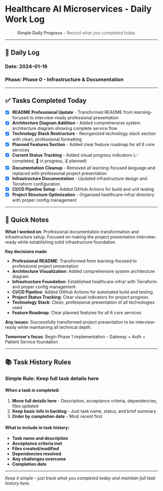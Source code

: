 # Healthcare AI Microservices - Daily Work Log

> **Simple Daily Progress** - Record what you completed today

---

## 📅 **Daily Log**

### **Date**: 2024-01-16
### **Phase**: Phase 0 - Infrastructure & Documentation

---

## ✅ **Tasks Completed Today**

- [x] **README Professional Update** - Transformed README from learning-focused to interview-ready professional presentation
- [x] **Architecture Diagram Addition** - Added comprehensive system architecture diagram showing complete service flow
- [x] **Technology Stack Restructure** - Reorganized technology stack section with clean, professional formatting
- [x] **Planned Features Section** - Added clear feature roadmap for all 6 core services
- [x] **Current Status Tracking** - Added visual progress indicators (✅ completed, 🔄 in progress, ⏳ planned)
- [x] **Documentation Cleanup** - Removed all learning-focused language and replaced with professional project presentation
- [x] **Infrastructure Documentation** - Updated infrastructure design and Terraform configuration
- [x] **CI/CD Pipeline Setup** - Added GitHub Actions for build and unit testing
- [x] **Project Structure Optimization** - Organized healthcare-infra/ directory with proper config management

---

## 📝 **Quick Notes**

**What I worked on**: Professional documentation transformation and infrastructure setup. Focused on making the project presentation interview-ready while establishing solid infrastructure foundation.

**Key decisions made**:
- **Professional README**: Transformed from learning-focused to professional project presentation
- **Architecture Visualization**: Added comprehensive system architecture diagram
- **Infrastructure Foundation**: Established healthcare-infra/ with Terraform and proper config management
- **CI/CD Pipeline**: Added GitHub Actions for automated build and testing
- **Project Status Tracking**: Clear visual indicators for project progress
- **Technology Stack**: Clean, professional presentation of all technologies used
- **Feature Roadmap**: Clear planned features for all 6 core services

**Any issues**: Successfully transformed project presentation to be interview-ready while maintaining all technical depth.

**Tomorrow's focus**: Begin Phase 1 implementation - Gateway + Auth + Patient Service foundation

---

## 📚 **Task History Rules**

### **Simple Rule**: Keep full task details here

#### **When a task is completed**:
1. **Move full details here** - Description, acceptance criteria, dependencies, files updated
2. **Keep basic info in backlog** - Just task name, status, and brief summary
3. **Order by completion date** - Most recent first

#### **What to include in task history**:
- **Task name and description**
- **Acceptance criteria met**
- **Files created/modified**
- **Dependencies resolved**
- **Any challenges overcome**
- **Completion date**

---

*Keep it simple - just track what you completed today and maintain full task history here.*
